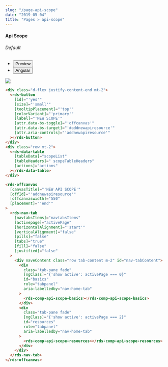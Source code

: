 ```yaml
---
slug: "/page-api-scope"
date: "2019-05-04"
title: "Pages > api-scope"
---
```

<!-- CSS only -->
<link href="https://cdn.jsdelivr.net/npm/bootstrap@5.1.3/dist/css/bootstrap.min.css" rel="stylesheet" integrity="sha384-1BmE4kWBq78iYhFldvKuhfTAU6auU8tT94WrHftjDbrCEXSU1oBoqyl2QvZ6jIW3" crossorigin="anonymous">
<link rel="stylesheet" href="../assets/css/style-elements.css">

#### Api Scope

<p></p>
<section class="py-4">        
    <h6>Default</h6>                                                                                     
    <div class="py-3">
      <div class="cust-tabs">
        <ul class="nav nav-tabs" id="myTab" role="tablist">
          <li class="nav-item" role="presentation">
            <button class="nav-link active" id="PreviewBasic-tab" data-bs-toggle="tab" data-bs-target="#PreviewBasic" type="button" role="tab" aria-controls="PreviewBasic" aria-selected="true">Preview </button>
          </li>
          <li class="nav-item" role="presentation">
            <button class="nav-link" id="AngularBasic-tab" data-bs-toggle="tab" data-bs-target="#AngularBasic" type="button" role="tab" aria-controls="AngularBasic" aria-selected="false"><i class="bi bi-code-slash" style="font-size:1.0rem"></i>Angular</button>
          </li>
        </ul>
      </div>
      <div class="tab-content card border" id="myTabContent">
        <div class="tab-pane fade show active" id="PreviewBasic" role="tabpanel" aria-labelledby="PreviewBasic-tab">
         <div class="contents  p-5">
              <div class="row">
              <!-- <img src="https://raw.githubusercontent.com/Wai-Technologies/raaghu/main/raaghu-mfe/assets/Edit-Language-Text.png" alt="color"> -->
              <img src="/images/api-scope.png" class="">
           </div>
                       
  </div>
        </div>
        <div class="tab-pane fade show" id="AngularBasic" role="tabpanel" aria-labelledby="AngularBasic-tab">
          <div class="contents bg-code">
<div class="row m-0">

```html
<div class="d-flex justify-content-end mt-2">
  <rds-button
    [id]="'yes'"
    [size]="'small'"
    [tooltipPlacement]="'top'"
    [colorVariant]="'primary'"
    [label]="'NEW SCOPE'"
    [attr.data-bs-toggle]="'offcanvas'"
    [attr.data-bs-target]="'#addnewapiresource'"
    [attr.aria-controls]="'addnewapiresource'"
  ></rds-button>
</div>
<div class="row mt-2">
  <rds-data-table
    [tableData]="scopeList"
    [tableHeaders]=" scopeTableHeaders"
    [actions]="actions"
  ></rds-data-table>
</div>

<rds-offcanvas
  [canvasTitle]="'NEW API SCOPE'"
  [offId]="'addnewapiresource'"
  [offcanvaswidth]="550"
  [placement]="'end'"
>
  <rds-nav-tab
    [navtabsItems]="navtabsItems"
    [activepage]="activePage"
    [horizontalAlignment]="'start'"
    [verticalAlignment]="false"
    [pills]="false"
    [tabs]="true"
    [fill]="false"
    [justified]="false"
  >
    <div naveContent class="row tab-content m-2" id="nav-tabContent">
      <div
        class="tab-pane fade"
        [ngClass]="{'show active': activePage === 0}"
        id="basics"
        role="tabpanel"
        aria-labelledby="nav-home-tab"
      >
        <rds-comp-api-scope-basics></rds-comp-api-scope-basics>
      </div>
      <div
        class="tab-pane fade"
        [ngClass]="{'show active': activePage === 2}"
        id="resources"
        role="tabpanel"
        aria-labelledby="nav-home-tab"
      >
        <rds-comp-api-scope-resources></rds-comp-api-scope-resources>
      </div>
    </div>
  </rds-nav-tab>
</rds-offcanvas>
```
</div>
</div>
  </div>
        </div>
      </div>
    </div>
  </section>
  
